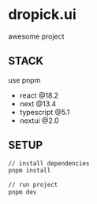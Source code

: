 # dropick.ui

awesome project

## STACK

use pnpm

- react @18.2
- next @13.4
- typescript @5.1
- nextui @2.0

## SETUP

```bash
// install dependencies
pnpm install

// run project
pnpm dev
```
